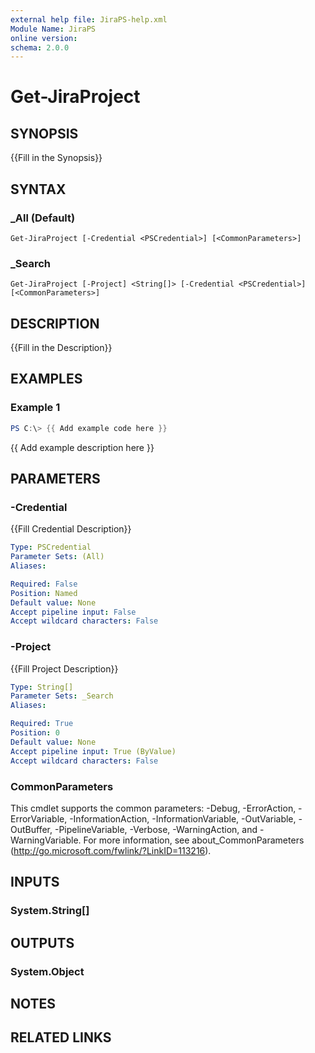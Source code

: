 ```yaml
---
external help file: JiraPS-help.xml
Module Name: JiraPS
online version:
schema: 2.0.0
---
```


# Get-JiraProject

## SYNOPSIS
{{Fill in the Synopsis}}

## SYNTAX

### _All (Default)
```
Get-JiraProject [-Credential <PSCredential>] [<CommonParameters>]
```

### _Search
```
Get-JiraProject [-Project] <String[]> [-Credential <PSCredential>] [<CommonParameters>]
```

## DESCRIPTION
{{Fill in the Description}}

## EXAMPLES

### Example 1
```powershell
PS C:\> {{ Add example code here }}
```

{{ Add example description here }}

## PARAMETERS

### -Credential
{{Fill Credential Description}}

```yaml
Type: PSCredential
Parameter Sets: (All)
Aliases:

Required: False
Position: Named
Default value: None
Accept pipeline input: False
Accept wildcard characters: False
```

### -Project
{{Fill Project Description}}

```yaml
Type: String[]
Parameter Sets: _Search
Aliases:

Required: True
Position: 0
Default value: None
Accept pipeline input: True (ByValue)
Accept wildcard characters: False
```

### CommonParameters
This cmdlet supports the common parameters: -Debug, -ErrorAction, -ErrorVariable, -InformationAction, -InformationVariable, -OutVariable, -OutBuffer, -PipelineVariable, -Verbose, -WarningAction, and -WarningVariable. For more information, see about_CommonParameters (http://go.microsoft.com/fwlink/?LinkID=113216).

## INPUTS

### System.String[]

## OUTPUTS

### System.Object

## NOTES

## RELATED LINKS
